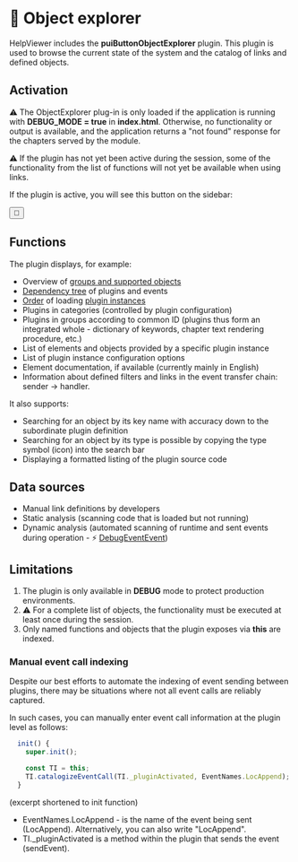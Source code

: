# 🧩 Object explorer

HelpViewer includes the **puiButtonObjectExplorer** plugin. This plugin is used to browse the current state of the system and the catalog of links and defined objects.

## Activation

⚠️ The ObjectExplorer plug-in is only loaded if the application is running with **DEBUG_MODE = true** in **index.html**. Otherwise, no functionality or output is available, and the application returns a "not found" response for the chapters served by the module.

⚠️ If the plugin has not yet been active during the session, some of the functionality from the list of functions will not yet be available when using links.

If the plugin is active, you will see this button on the sidebar:

<button class="pnl-btn" id="downP-ObjectExplorer" title="Object explorer" aria-label="Object explorer">🧩</button>

## Functions

The plugin displays, for example:

- Overview of [groups and supported objects][OEGroups]
- [Dependency tree][OETree] of plugins and events
- [Order][OELoadOrder] of loading [plugin instances][PlgsList]
- Plugins in categories (controlled by plugin configuration)
- Plugins in groups according to common ID (plugins thus form an integrated whole - dictionary of keywords, chapter text rendering procedure, etc.)
- List of elements and objects provided by a specific plugin instance
- List of plugin instance configuration options
- Element documentation, if available (currently mainly in English)
- Information about defined filters and links in the event transfer chain: sender -> handler.

It also supports:

- Searching for an object by its key name with accuracy down to the subordinate plugin definition
- Searching for an object by its type is possible by copying the type symbol (icon) into the search bar
- Displaying a formatted listing of the plugin source code

## Data sources

- Manual link definitions by developers
- Static analysis (scanning code that is loaded but not running)
- Dynamic analysis (automated scanning of runtime and sent events during operation - ⚡ [DebugEventEvent][DebugEventEvent])

## Limitations

1. The plugin is only available in **DEBUG** mode to protect production environments.
2. ⚠️ For a complete list of objects, the functionality must be executed at least once during the session.
3. Only named functions and objects that the plugin exposes via **this** are indexed.

### Manual event call indexing

Despite our best efforts to automate the indexing of event sending between plugins, there may be situations where not all event calls are reliably captured. 

In such cases, you can manually enter event call information at the plugin level as follows:

```javascript
  init() {
    super.init();

    const TI = this;
    TI.catalogizeEventCall(TI._pluginActivated, EventNames.LocAppend);
  }
```

(excerpt shortened to init function)

- EventNames.LocAppend - is the name of the event being sent (LocAppend). Alternatively, you can also write "LocAppend".
- TI._pluginActivated is a method within the plugin that sends the event (sendEvent).

[PlgsList]: plugins.lst.md "List of plugins"
[OEGroups]: :_/README.md "Object categories list"
[OETree]: :_/tree/TREE.md "Dependency tree"
[OELoadOrder]: :_/LORDER.md "Loading order"
[DebugEventEvent]: :_evt:DebugEventEvent.md "DebugEventEvent"
